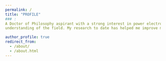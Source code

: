 ```yaml
---
permalink: /
title: "PROFILE" 
### :
A Doctor of Philosophy aspirant with a strong interest in power electronics for electric vehicles and a substantial
understanding of the field. My research to date has helped me improve my skills in the field of electrical vehicle, which I am enthusiastic about.

author_profile: true
redirect_from: 
  - /about/
  - /about.html
---
```

